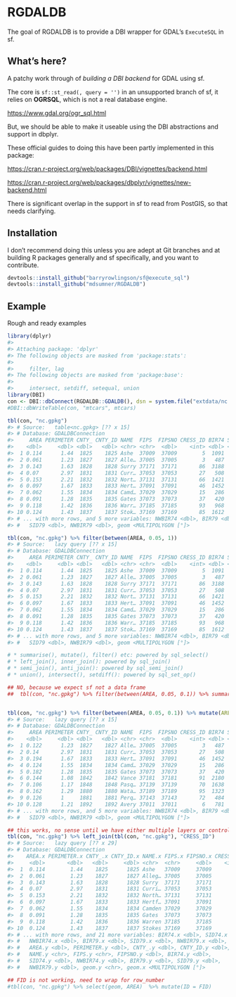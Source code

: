 
<!-- README.md is generated from README.Rmd. Please edit that file -->

# RGDALDB

The goal of RGDALDB is to provide a DBI wrapper for GDAL’s `ExecuteSQL`
in sf.

## What’s here?

A patchy work through of *building a DBI backend* for GDAL using sf.

The core is `sf::st_read(, query = '')` in an unsupported branch of sf,
it relies on **OGRSQL**, which is not a real database engine.

<https://www.gdal.org/ogr_sql.html>

But, we should be able to make it useable using the DBI abstractions and
support in dbplyr.

These official guides to doing this have been partly implemented in this
package:

<https://cran.r-project.org/web/packages/DBI/vignettes/backend.html>

<https://cran.r-project.org/web/packages/dbplyr/vignettes/new-backend.html>

There is significant overlap in the support in sf to read from PostGIS,
so that needs clarifying.

## Installation

I don’t recommend doing this unless you are adept at Git branches and at
building R packages generally and sf specifically, and you want to
contribute.

``` r
devtools::install_github("barryrowlingson/sf@execute_sql")
devtools::install_github("mdsumner/RGDALDB")
```

## Example

Rough and ready examples

``` r
library(dplyr)
#> 
#> Attaching package: 'dplyr'
#> The following objects are masked from 'package:stats':
#> 
#>     filter, lag
#> The following objects are masked from 'package:base':
#> 
#>     intersect, setdiff, setequal, union
library(DBI)
con <- DBI::dbConnect(RGDALDB::GDALDB(), dsn = system.file("extdata/nc.gpkg", package= "RGDALDB"))
#DBI::dbWriteTable(con, "mtcars", mtcars)

tbl(con, "nc.gpkg")
#> # Source:   table<nc.gpkg> [?? x 15]
#> # Database: GDALDBConnection
#>     AREA PERIMETER CNTY_ CNTY_ID NAME  FIPS  FIPSNO CRESS_ID BIR74 SID74
#>    <dbl>     <dbl> <dbl>   <dbl> <chr> <chr>  <dbl>    <int> <dbl> <dbl>
#>  1 0.114      1.44  1825    1825 Ashe  37009  37009        5  1091     1
#>  2 0.061      1.23  1827    1827 Alle… 37005  37005        3   487     0
#>  3 0.143      1.63  1828    1828 Surry 37171  37171       86  3188     5
#>  4 0.07       2.97  1831    1831 Curr… 37053  37053       27   508     1
#>  5 0.153      2.21  1832    1832 Nort… 37131  37131       66  1421     9
#>  6 0.097      1.67  1833    1833 Hert… 37091  37091       46  1452     7
#>  7 0.062      1.55  1834    1834 Camd… 37029  37029       15   286     0
#>  8 0.091      1.28  1835    1835 Gates 37073  37073       37   420     0
#>  9 0.118      1.42  1836    1836 Warr… 37185  37185       93   968     4
#> 10 0.124      1.43  1837    1837 Stok… 37169  37169       85  1612     1
#> # ... with more rows, and 5 more variables: NWBIR74 <dbl>, BIR79 <dbl>,
#> #   SID79 <dbl>, NWBIR79 <dbl>, geom <MULTIPOLYGON [°]>

tbl(con, "nc.gpkg") %>% filter(between(AREA, 0.05, 1))
#> # Source:   lazy query [?? x 15]
#> # Database: GDALDBConnection
#>     AREA PERIMETER CNTY_ CNTY_ID NAME  FIPS  FIPSNO CRESS_ID BIR74 SID74
#>    <dbl>     <dbl> <dbl>   <dbl> <chr> <chr>  <dbl>    <int> <dbl> <dbl>
#>  1 0.114      1.44  1825    1825 Ashe  37009  37009        5  1091     1
#>  2 0.061      1.23  1827    1827 Alle… 37005  37005        3   487     0
#>  3 0.143      1.63  1828    1828 Surry 37171  37171       86  3188     5
#>  4 0.07       2.97  1831    1831 Curr… 37053  37053       27   508     1
#>  5 0.153      2.21  1832    1832 Nort… 37131  37131       66  1421     9
#>  6 0.097      1.67  1833    1833 Hert… 37091  37091       46  1452     7
#>  7 0.062      1.55  1834    1834 Camd… 37029  37029       15   286     0
#>  8 0.091      1.28  1835    1835 Gates 37073  37073       37   420     0
#>  9 0.118      1.42  1836    1836 Warr… 37185  37185       93   968     4
#> 10 0.124      1.43  1837    1837 Stok… 37169  37169       85  1612     1
#> # ... with more rows, and 5 more variables: NWBIR74 <dbl>, BIR79 <dbl>,
#> #   SID79 <dbl>, NWBIR79 <dbl>, geom <MULTIPOLYGON [°]>

# * summarise(), mutate(), filter() etc: powered by sql_select()
# * left_join(), inner_join(): powered by sql_join()
# * semi_join(), anti_join(): powered by sql_semi_join()
# * union(), intersect(), setdiff(): powered by sql_set_op()

## NO, because we expect sf not a data frame
##  tbl(con, "nc.gpkg") %>% filter(between(AREA, 0.05, 0.1)) %>% summarize(min(AREA)) 


tbl(con, "nc.gpkg") %>% filter(between(AREA, 0.05, 0.1)) %>% mutate(AREA = AREA * 2)
#> # Source:   lazy query [?? x 15]
#> # Database: GDALDBConnection
#>     AREA PERIMETER CNTY_ CNTY_ID NAME  FIPS  FIPSNO CRESS_ID BIR74 SID74
#>    <dbl>     <dbl> <dbl>   <dbl> <chr> <chr>  <dbl>    <int> <dbl> <dbl>
#>  1 0.122      1.23  1827    1827 Alle… 37005  37005        3   487     0
#>  2 0.14       2.97  1831    1831 Curr… 37053  37053       27   508     1
#>  3 0.194      1.67  1833    1833 Hert… 37091  37091       46  1452     7
#>  4 0.124      1.55  1834    1834 Camd… 37029  37029       15   286     0
#>  5 0.182      1.28  1835    1835 Gates 37073  37073       37   420     0
#>  6 0.144      1.08  1842    1842 Vance 37181  37181       91  2180     4
#>  7 0.106      1.17  1848    1848 Pasq… 37139  37139       70  1638     3
#>  8 0.162      1.29  1880    1880 Wata… 37189  37189       95  1323     1
#>  9 0.126      1     1881    1881 Perq… 37143  37143       72   484     1
#> 10 0.128      1.21  1892    1892 Avery 37011  37011        6   781     0
#> # ... with more rows, and 5 more variables: NWBIR74 <dbl>, BIR79 <dbl>,
#> #   SID79 <dbl>, NWBIR79 <dbl>, geom <MULTIPOLYGON [°]>

## this works, no sense until we have either multiple layers or control over the row_number
tbl(con, "nc.gpkg") %>% left_join(tbl(con, "nc.gpkg"), "CRESS_ID")
#> # Source:   lazy query [?? x 29]
#> # Database: GDALDBConnection
#>    AREA.x PERIMETER.x CNTY_.x CNTY_ID.x NAME.x FIPS.x FIPSNO.x CRESS_ID
#>     <dbl>       <dbl>   <dbl>     <dbl> <chr>  <chr>     <dbl>    <int>
#>  1  0.114        1.44    1825      1825 Ashe   37009     37009        5
#>  2  0.061        1.23    1827      1827 Alleg… 37005     37005        3
#>  3  0.143        1.63    1828      1828 Surry  37171     37171       86
#>  4  0.07         2.97    1831      1831 Curri… 37053     37053       27
#>  5  0.153        2.21    1832      1832 North… 37131     37131       66
#>  6  0.097        1.67    1833      1833 Hertf… 37091     37091       46
#>  7  0.062        1.55    1834      1834 Camden 37029     37029       15
#>  8  0.091        1.28    1835      1835 Gates  37073     37073       37
#>  9  0.118        1.42    1836      1836 Warren 37185     37185       93
#> 10  0.124        1.43    1837      1837 Stokes 37169     37169       85
#> # ... with more rows, and 21 more variables: BIR74.x <dbl>, SID74.x <dbl>,
#> #   NWBIR74.x <dbl>, BIR79.x <dbl>, SID79.x <dbl>, NWBIR79.x <dbl>,
#> #   AREA.y <dbl>, PERIMETER.y <dbl>, CNTY_.y <dbl>, CNTY_ID.y <dbl>,
#> #   NAME.y <chr>, FIPS.y <chr>, FIPSNO.y <dbl>, BIR74.y <dbl>,
#> #   SID74.y <dbl>, NWBIR74.y <dbl>, BIR79.y <dbl>, SID79.y <dbl>,
#> #   NWBIR79.y <dbl>, geom.y <chr>, geom.x <MULTIPOLYGON [°]>

## FID is not working, need to wrap for row_number
#tbl(con, "nc.gpkg") %>% select(geom, AREA)  %>% mutate(ID = FID)
```
